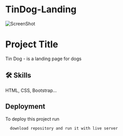 # TinDog-Landing

![ScreenShot]([https://{url}](https://bircanali.github.io/TinDog-Landing/))

# Project Title

Tin Dog - is a landing page for dogs 


## 🛠 Skills
HTML, CSS, Bootstrap...


## Deployment

To deploy this project run

```bash
  download repository and run it with live server
```
